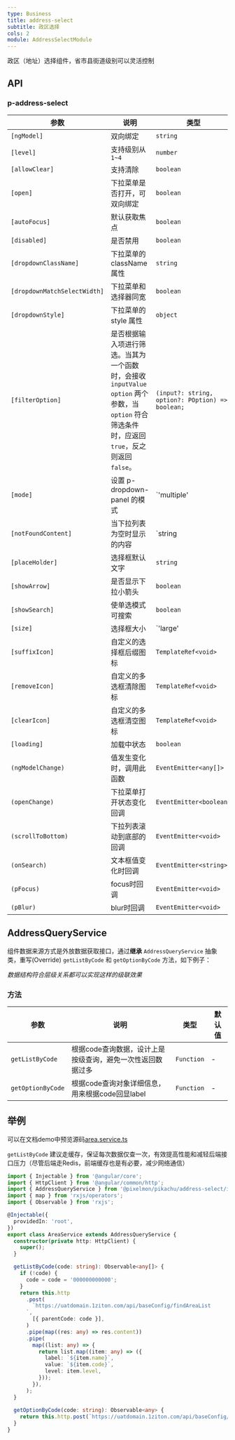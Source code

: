 ```yaml
---
type: Business
title: address-select
subtitle: 政区选择
cols: 2
module: AddressSelectModule
---
```


政区（地址）选择组件，省市县街道级别可以灵活控制

## API

### p-address-select

| 参数 | 说明 | 类型 | 默认值 |
| --- | --- | --- | --- |
| `[ngModel]` | 双向绑定 | `string` | - |
| `[level]` | 支持级别从 `1~4` | `number` | - |
| `[allowClear]` | 支持清除 | `boolean` | `true` |
| `[open]` | 下拉菜单是否打开，可双向绑定 | `boolean` | `false` |
| `[autoFocus]` | 默认获取焦点 | `boolean` | `false` |
| `[disabled]` | 是否禁用 | `boolean` | `false` |
| `[dropdownClassName]` | 下拉菜单的 className 属性 | `string` | - |
| `[dropdownMatchSelectWidth]` | 下拉菜单和选择器同宽 | `boolean` | `false` |
| `[dropdownStyle]` | 下拉菜单的 style 属性 | `object` | - |
| `[filterOption]` | 是否根据输入项进行筛选。当其为一个函数时，会接收 `inputValue` `option` 两个参数，当 `option` 符合筛选条件时，应返回 `true`，反之则返回 `false`。 | `(input?: string, option?: POption) => boolean;` | - |
| `[mode]` | 设置 p-dropdown-panel 的模式 | `'multiple' | 'tags' | 'default'` | `'default'` |
| `[notFoundContent]` | 当下拉列表为空时显示的内容 | `string | TemplateRef<void>` | - |
| `[placeHolder]` | 选择框默认文字 | `string` | - |
| `[showArrow]` | 是否显示下拉小箭头 | `boolean` | `true` |
| `[showSearch]` | 使单选模式可搜索 | `boolean` | `false` |
| `[size]` | 选择框大小 | `'large' | 'small' | 'default'` | `'default'` |
| `[suffixIcon]` | 自定义的选择框后缀图标 | `TemplateRef<void>` | - |
| `[removeIcon]` | 自定义的多选框清除图标 | `TemplateRef<void>` | - |
| `[clearIcon]` | 自定义的多选框清空图标 | `TemplateRef<void>` | - |
| `[loading]` | 加载中状态 | `boolean` | `false` |
| `(ngModelChange)` | 值发生变化时，调用此函数 | `EventEmitter<any[]>` | - |
| `(openChange)` | 下拉菜单打开状态变化回调 | `EventEmitter<boolean>` | - |
| `(scrollToBottom)` | 下拉列表滚动到底部的回调 | `EventEmitter<void>` | - |
| `(onSearch)` | 文本框值变化时回调 | `EventEmitter<string>` | - |
| `(pFocus)` | focus时回调 | `EventEmitter<void>` | - |
| `(pBlur)` | blur时回调 | `EventEmitter<void>` | - |


## AddressQueryService

组件数据来源方式是外放数据获取接口，通过**继承** `AddressQueryService` 抽象类，重写(Override) `getListByCode` 和 `getOptionByCode` 方法，如下例子：

*数据结构符合层级关系都可以实现这样的级联效果*

### 方法

| 参数               | 说明                                                           | 类型       | 默认值 |
|--------------------|----------------------------------------------------------------|------------|--------|
| `getListByCode` | 根据code查询数据，设计上是按级查询，避免一次性返回数据过多 | `Function` | -      |
| `getOptionByCode`   | 根据code查询对象详细信息，用来根据code回显label                | `Function` | -      |

## 举例

可以在文档demo中预览源码[area.service.ts](https://github.com/1ziton/pixelmon/blob/master/src/app/shared/services/area.service.ts)

`getListByCode` 建议走缓存，保证每次数据仅查一次，有效提高性能和减轻后端接口压力（尽管后端走Redis，前端缓存也是有必要，减少网络通信）

```ts
import { Injectable } from '@angular/core';
import { HttpClient } from '@angular/common/http';
import { AddressQueryService } from '@pixelmon/pikachu/address-select/interface';
import { map } from 'rxjs/operators';
import { Observable } from 'rxjs';

@Injectable({
  providedIn: 'root',
})
export class AreaService extends AddressQueryService {
  constructor(private http: HttpClient) {
    super();
  }

  getListByCode(code: string): Observable<any[]> {
    if (!code) {
      code = code = '000000000000';
    }
    return this.http
      .post(
        `https://uatdomain.1ziton.com/api/baseConfig/findAreaList
      `,
        [{ parentCode: code }],
      )
      .pipe(map((res: any) => res.content))
      .pipe(
        map((list: any) => {
          return list.map((item: any) => ({
            label: `${item.name}`,
            value: `${item.code}`,
            level: item.level,
          }));
        }),
      );
  }
  
  getOptionByCode(code: string): Observable<any> {
    return this.http.post(`https://uatdomain.1ziton.com/api/baseConfig/getAreaByCode`, [{ code }]).pipe(map((res: any) => res.content));
  }
}
```